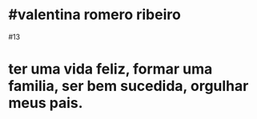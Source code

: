 # #valentina romero ribeiro
#13
# ter uma vida feliz, formar uma familia, ser bem sucedida, orgulhar meus pais.
